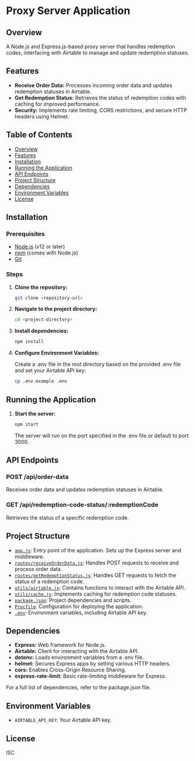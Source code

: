 # Proxy Server Application

## Overview

A Node.js and Express.js-based proxy server that handles redemption codes, interfacing with Airtable to manage and update redemption statuses.

## Features

- **Receive Order Data:** Processes incoming order data and updates redemption statuses in Airtable.
- **Get Redemption Status:** Retrieves the status of redemption codes with caching for improved performance.
- **Security:** Implements rate limiting, CORS restrictions, and secure HTTP headers using Helmet.

## Table of Contents

- [Overview](#overview)
- [Features](#features)
- [Installation](#installation)
- [Running the Application](#running-the-application)
- [API Endpoints](#api-endpoints)
- [Project Structure](#project-structure)
- [Dependencies](#dependencies)
- [Environment Variables](#environment-variables)
- [License](#license)

## Installation

### Prerequisites

- [Node.js](https://nodejs.org/) (v12 or later)
- [npm](https://www.npmjs.com/) (comes with Node.js)
- [Git](https://git-scm.com/)

### Steps

1. **Clone the repository:**

   ```sh
   git clone <repository-url>
   ```

2. **Navigate to the project directory:**

   ```sh
   cd <project-directory>
   ```

3. **Install dependencies:**

   ```sh
   npm install
   ```

4. **Configure Environment Variables:**

   Create a .env file in the root directory based on the provided .env file and set your Airtable API key:

   ```sh
   cp .env.example .env
   ```

## Running the Application

1. **Start the server:**

   ```sh
   npm start
   ```

   The server will run on the port specified in the .env file or default to port 3000.

## API Endpoints

### POST /api/order-data

Receives order data and updates redemption statuses in Airtable.

### GET /api/redemption-code-status/:redemptionCode

Retrieves the status of a specific redemption code.

## Project Structure

- [`app.js`](app.js): Entry point of the application. Sets up the Express server and middleware.
- [`routes/receiveOrderData.js`](routes/receiveOrderData.js): Handles POST requests to receive and process order data.
- [`routes/getRedemptionStatus.js`](routes/getRedemptionStatus.js): Handles GET requests to fetch the status of a redemption code.
- [`utils/airtable.js`](utils/airtable.js): Contains functions to interact with the Airtable API.
- [`utils/cache.js`](utils/cache.js): Implements caching for redemption code statuses.
- [`package.json`](package.json): Project dependencies and scripts.
- [`Procfile`](Procfile): Configuration for deploying the application.
- [`.env`](.env): Environment variables, including Airtable API key.

## Dependencies

- **Express:** Web framework for Node.js.
- **Airtable:** Client for interacting with the Airtable API.
- **dotenv:** Loads environment variables from a .env file.
- **helmet:** Secures Express apps by setting various HTTP headers.
- **cors:** Enables Cross-Origin Resource Sharing.
- **express-rate-limit:** Basic rate-limiting middleware for Express.

For a full list of dependencies, refer to the package.json file.

## Environment Variables

- `AIRTABLE_API_KEY`: Your Airtable API key.

## License

ISC